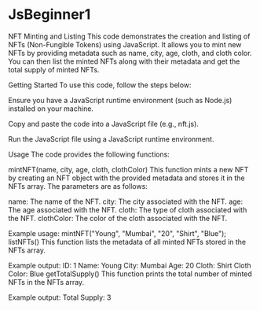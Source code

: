 # JsBeginner1
NFT Minting and Listing
This code demonstrates the creation and listing of NFTs (Non-Fungible Tokens) using JavaScript. It allows you to mint new NFTs by providing metadata such as name, city, age, cloth, and cloth color. You can then list the minted NFTs along with their metadata and get the total supply of minted NFTs.

Getting Started
To use this code, follow the steps below:

Ensure you have a JavaScript runtime environment (such as Node.js) installed on your machine.

Copy and paste the code into a JavaScript file (e.g., nft.js).

Run the JavaScript file using a JavaScript runtime environment.

Usage
The code provides the following functions:

mintNFT(name, city, age, cloth, clothColor)
This function mints a new NFT by creating an NFT object with the provided metadata and stores it in the NFTs array. The parameters are as follows:

name: The name of the NFT.
city: The city associated with the NFT.
age: The age associated with the NFT.
cloth: The type of cloth associated with the NFT.
clothColor: The color of the cloth associated with the NFT.

Example usage:
mintNFT("Young", "Mumbai", "20", "Shirt", "Blue");
listNFTs()
This function lists the metadata of all minted NFTs stored in the NFTs array.

Example output:
ID:         1
Name:       Young
City:       Mumbai
Age:        20
Cloth:      Shirt
Cloth Color:        Blue
getTotalSupply()
This function prints the total number of minted NFTs in the NFTs array.

Example output:
Total Supply: 3
